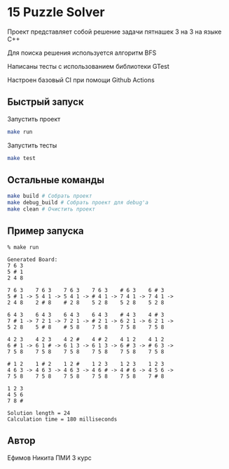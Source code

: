 # 15 Puzzle Solver

Проект представляет собой решение задачи пятнашек 3 на 3 на языке C++

Для поиска решения используется алгоритм BFS

Написаны тесты с использованием библиотеки GTest

Настроен базовый CI при помощи Github Actions

## Быстрый запуск

Запустить проект

```bash
make run
```
Запустить тесты

```bash
make test
```

## Остальные команды

```bash
make build # Собрать проект
make debug_build # Собрать проект для debug'а
make clean # Очистить проект
```

## Пример запуска

```
% make run

Generated Board:
7 6 3 
5 # 1 
2 4 8 

7 6 3    7 6 3    7 6 3    7 6 3    # 6 3    6 # 3    
5 # 1 -> 5 4 1 -> 5 4 1 -> # 4 1 -> 7 4 1 -> 7 4 1 -> 
2 4 8    2 # 8    # 2 8    5 2 8    5 2 8    5 2 8    

6 4 3    6 4 3    6 4 3    6 4 3    # 4 3    4 # 3    
7 # 1 -> 7 2 1 -> 7 2 1 -> # 2 1 -> 6 2 1 -> 6 2 1 -> 
5 2 8    5 # 8    # 5 8    7 5 8    7 5 8    7 5 8    

4 2 3    4 2 3    4 2 #    4 # 2    4 1 2    4 1 2    
6 # 1 -> 6 1 # -> 6 1 3 -> 6 1 3 -> 6 # 3 -> # 6 3 -> 
7 5 8    7 5 8    7 5 8    7 5 8    7 5 8    7 5 8    

# 1 2    1 # 2    1 2 #    1 2 3    1 2 3    1 2 3    
4 6 3 -> 4 6 3 -> 4 6 3 -> 4 6 # -> 4 # 6 -> 4 5 6 -> 
7 5 8    7 5 8    7 5 8    7 5 8    7 5 8    7 # 8    

1 2 3    
4 5 6    
7 8 #    

Solution length = 24
Calculation time = 180 milliseconds
```

## Автор

Ефимов Никита ПМИ 3 курс
